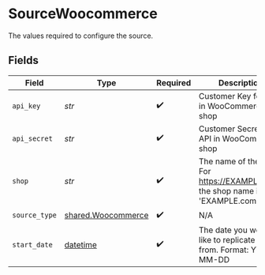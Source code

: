 # SourceWoocommerce

The values required to configure the source.


## Fields

| Field                                                                           | Type                                                                            | Required                                                                        | Description                                                                     | Example                                                                         |
| ------------------------------------------------------------------------------- | ------------------------------------------------------------------------------- | ------------------------------------------------------------------------------- | ------------------------------------------------------------------------------- | ------------------------------------------------------------------------------- |
| `api_key`                                                                       | *str*                                                                           | :heavy_check_mark:                                                              | Customer Key for API in WooCommerce shop                                        |                                                                                 |
| `api_secret`                                                                    | *str*                                                                           | :heavy_check_mark:                                                              | Customer Secret for API in WooCommerce shop                                     |                                                                                 |
| `shop`                                                                          | *str*                                                                           | :heavy_check_mark:                                                              | The name of the store. For https://EXAMPLE.com, the shop name is 'EXAMPLE.com'. |                                                                                 |
| `source_type`                                                                   | [shared.Woocommerce](../../models/shared/woocommerce.md)                        | :heavy_check_mark:                                                              | N/A                                                                             |                                                                                 |
| `start_date`                                                                    | [datetime](https://docs.python.org/3/library/datetime.html#datetime-objects)    | :heavy_check_mark:                                                              | The date you would like to replicate data from. Format: YYYY-MM-DD              | 2021-01-01                                                                      |